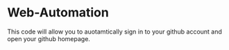 # Web-Automation
This code will allow you to auotamtically sign in to your github account and open your github homepage.
